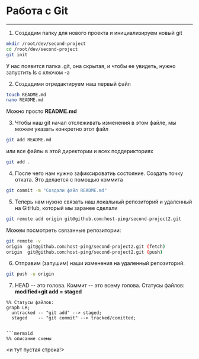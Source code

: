 # Работа с Git
---
1. Создадим папку для нового проекта и инициализируем новый git
```bash
mkdir /root/dev/second-project
cd /root/dev/second-project
git init
```
У нас появится папка .git, она скрытая, и чтобы ее увидеть, нужно запустить ls с ключом -a

2. Создадими отредактируем наш первый файл
```bash
touch README.md
nano README.md
```
Можно просто **README.md**

3. Чтобы наш git начал отслеживать изменения в этом файле, мы можем указать конкретно этот файл 
```bash
git add README.md 
```
или все файлы в этой директории и всех поддерикториях
```bash
git add .
```
4. После чего нам нужно зафиксироватиь состояние. Создать точку отката. Это делается с помощью коммита
```bash
git commit -m "Создали файл README.md"
```
5. Теперь нам нужно связать наш локальный репозиторий и удаленный на GitHub, который мы заранее сделали
```bash
git remote add origin git@github.com:host-ping/second-project2.git
```
Можем посмотреть связанные репозитории:
```bash
git remote -v
origin	git@github.com:host-ping/second-project2.git (fetch)
origin	git@github.com:host-ping/second-project2.git (push)
```
6. Отправим (запушим) наши изменения на удаленный репозиторий:
```bash
git push -u origin 
```

7. HEAD -- это голова.
Коммит -- это всему голова.
Статусы файлов: **modified+git add = staged**

```mermaid
%% Статусы файлов:
graph LR;
  untracked -- "git add" --> staged;
  staged    -- "git commit" --> tracked/comitted;


```mermaid
%% описание схемы
```
<и тут пустая строка!> 
